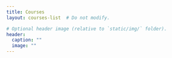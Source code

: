 ```yaml
---
title: Courses
layout: courses-list  # Do not modify.

# Optional header image (relative to `static/img/` folder).
header:
  caption: ""
  image: ""
---
```


